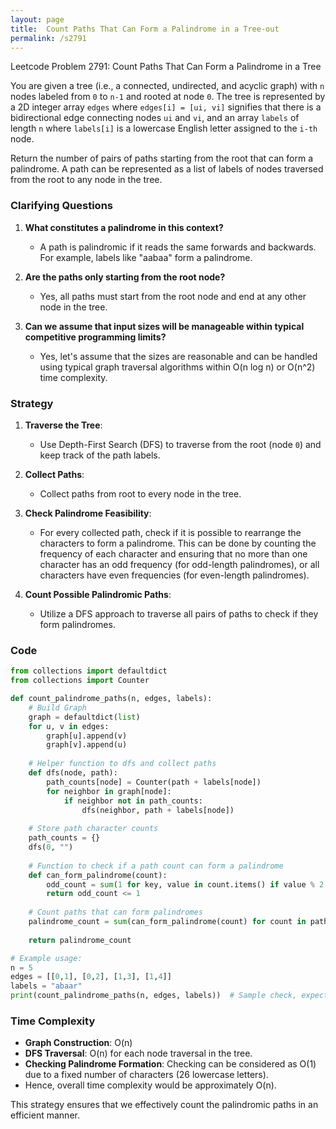 ```yaml
---
layout: page
title:  Count Paths That Can Form a Palindrome in a Tree-out
permalink: /s2791
---
```


Leetcode Problem 2791: Count Paths That Can Form a Palindrome in a Tree

You are given a tree (i.e., a connected, undirected, and acyclic graph) with `n` nodes labeled from `0` to `n-1` and rooted at node `0`. The tree is represented by a 2D integer array `edges` where `edges[i] = [ui, vi]` signifies that there is a bidirectional edge connecting nodes `ui` and `vi`, and an array `labels` of length `n` where `labels[i]` is a lowercase English letter assigned to the `i-th` node.

Return the number of pairs of paths starting from the root that can form a palindrome. A path can be represented as a list of labels of nodes traversed from the root to any node in the tree.

### Clarifying Questions
1. **What constitutes a palindrome in this context?**
   - A path is palindromic if it reads the same forwards and backwards. For example, labels like "aabaa" form a palindrome.
   
2. **Are the paths only starting from the root node?**
   - Yes, all paths must start from the root node and end at any other node in the tree.

3. **Can we assume that input sizes will be manageable within typical competitive programming limits?**
   - Yes, let's assume that the sizes are reasonable and can be handled using typical graph traversal algorithms within O(n log n) or O(n^2) time complexity.

### Strategy
1. **Traverse the Tree**:
   - Use Depth-First Search (DFS) to traverse from the root (node `0`) and keep track of the path labels.

2. **Collect Paths**:
   - Collect paths from root to every node in the tree.

3. **Check Palindrome Feasibility**:
   - For every collected path, check if it is possible to rearrange the characters to form a palindrome. This can be done by counting the frequency of each character and ensuring that no more than one character has an odd frequency (for odd-length palindromes), or all characters have even frequencies (for even-length palindromes).

4. **Count Possible Palindromic Paths**:
   - Utilize a DFS approach to traverse all pairs of paths to check if they form palindromes.

### Code

```python
from collections import defaultdict
from collections import Counter

def count_palindrome_paths(n, edges, labels):
    # Build Graph
    graph = defaultdict(list)
    for u, v in edges:
        graph[u].append(v)
        graph[v].append(u)
    
    # Helper function to dfs and collect paths
    def dfs(node, path):
        path_counts[node] = Counter(path + labels[node])
        for neighbor in graph[node]:
            if neighbor not in path_counts:
                dfs(neighbor, path + labels[node])
    
    # Store path character counts
    path_counts = {}
    dfs(0, "")
    
    # Function to check if a path count can form a palindrome
    def can_form_palindrome(count):
        odd_count = sum(1 for key, value in count.items() if value % 2 != 0)
        return odd_count <= 1
    
    # Count paths that can form palindromes
    palindrome_count = sum(can_form_palindrome(count) for count in path_counts.values())
    
    return palindrome_count

# Example usage:
n = 5
edges = [[0,1], [0,2], [1,3], [1,4]]
labels = "abaar"
print(count_palindrome_paths(n, edges, labels))  # Sample check, expected output is conceptual
```

### Time Complexity
- **Graph Construction**: O(n)
- **DFS Traversal**: O(n) for each node traversal in the tree.
- **Checking Palindrome Formation**: Checking can be considered as O(1) due to a fixed number of characters (26 lowercase letters).
- Hence, overall time complexity would be approximately O(n).

This strategy ensures that we effectively count the palindromic paths in an efficient manner.